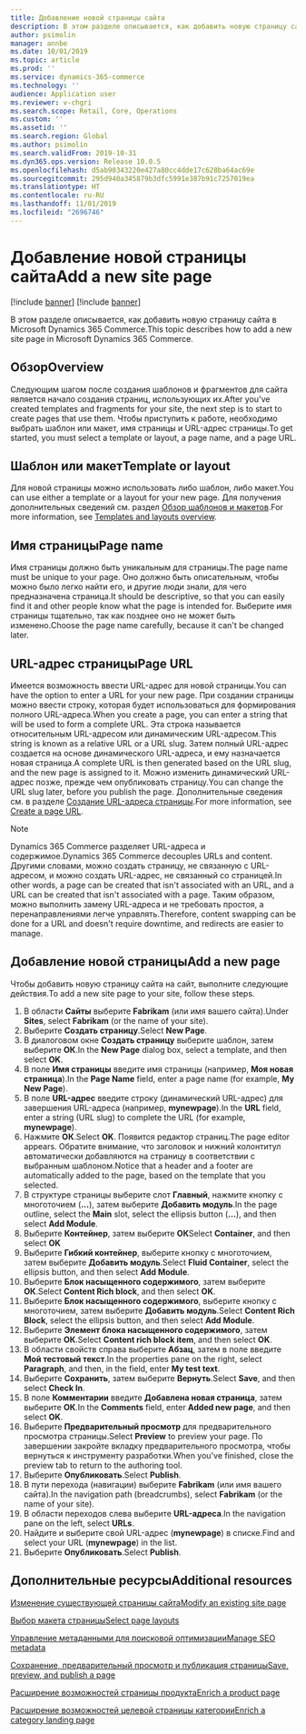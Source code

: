 ```yaml
---
title: Добавление новой страницы сайта
description: В этом разделе описывается, как добавить новую страницу сайта в Microsoft Dynamics 365 Commerce.
author: psimolin
manager: annbe
ms.date: 10/01/2019
ms.topic: article
ms.prod: ''
ms.service: dynamics-365-commerce
ms.technology: ''
audience: Application user
ms.reviewer: v-chgri
ms.search.scope: Retail, Core, Operations
ms.custom: ''
ms.assetid: ''
ms.search.region: Global
ms.author: psimolin
ms.search.validFrom: 2019-10-31
ms.dyn365.ops.version: Release 10.0.5
ms.openlocfilehash: d5ab90343220e427a80cc4dde17c628ba64ac69e
ms.sourcegitcommit: 295d940a345879b3dfc5991e387b91c7257019ea
ms.translationtype: HT
ms.contentlocale: ru-RU
ms.lasthandoff: 11/01/2019
ms.locfileid: "2696746"
---
```

# <a name="add-a-new-site-page"></a><span data-ttu-id="2b8bc-103">Добавление новой страницы сайта</span><span class="sxs-lookup"><span data-stu-id="2b8bc-103">Add a new site page</span></span>

[!include [banner](includes/preview-banner.md)]
[!include [banner](includes/banner.md)]

<span data-ttu-id="2b8bc-104">В этом разделе описывается, как добавить новую страницу сайта в Microsoft Dynamics 365 Commerce.</span><span class="sxs-lookup"><span data-stu-id="2b8bc-104">This topic describes how to add a new site page in Microsoft Dynamics 365 Commerce.</span></span>

## <a name="overview"></a><span data-ttu-id="2b8bc-105">Обзор</span><span class="sxs-lookup"><span data-stu-id="2b8bc-105">Overview</span></span>

<span data-ttu-id="2b8bc-106">Следующим шагом после создания шаблонов и фрагментов для сайта является начало создания страниц, использующих их.</span><span class="sxs-lookup"><span data-stu-id="2b8bc-106">After you've created templates and fragments for your site, the next step is to start to create pages that use them.</span></span> <span data-ttu-id="2b8bc-107">Чтобы приступить к работе, необходимо выбрать шаблон или макет, имя страницы и URL-адрес страницы.</span><span class="sxs-lookup"><span data-stu-id="2b8bc-107">To get started, you must select a template or layout, a page name, and a page URL.</span></span>

## <a name="template-or-layout"></a><span data-ttu-id="2b8bc-108">Шаблон или макет</span><span class="sxs-lookup"><span data-stu-id="2b8bc-108">Template or layout</span></span>

<span data-ttu-id="2b8bc-109">Для новой страницы можно использовать либо шаблон, либо макет.</span><span class="sxs-lookup"><span data-stu-id="2b8bc-109">You can use either a template or a layout for your new page.</span></span> <span data-ttu-id="2b8bc-110">Для получения дополнительных сведений см. раздел [Обзор шаблонов и макетов](templates-layouts-overview.md).</span><span class="sxs-lookup"><span data-stu-id="2b8bc-110">For more information, see [Templates and layouts overview](templates-layouts-overview.md).</span></span>

## <a name="page-name"></a><span data-ttu-id="2b8bc-111">Имя страницы</span><span class="sxs-lookup"><span data-stu-id="2b8bc-111">Page name</span></span>

<span data-ttu-id="2b8bc-112">Имя страницы должно быть уникальным для страницы.</span><span class="sxs-lookup"><span data-stu-id="2b8bc-112">The page name must be unique to your page.</span></span> <span data-ttu-id="2b8bc-113">Оно должно быть описательным, чтобы можно было легко найти его, и другие люди знали, для чего предназначена страница.</span><span class="sxs-lookup"><span data-stu-id="2b8bc-113">It should be descriptive, so that you can easily find it and other people know what the page is intended for.</span></span> <span data-ttu-id="2b8bc-114">Выберите имя страницы тщательно, так как позднее оно не может быть изменено.</span><span class="sxs-lookup"><span data-stu-id="2b8bc-114">Choose the page name carefully, because it can't be changed later.</span></span>

## <a name="page-url"></a><span data-ttu-id="2b8bc-115">URL-адрес страницы</span><span class="sxs-lookup"><span data-stu-id="2b8bc-115">Page URL</span></span>

<span data-ttu-id="2b8bc-116">Имеется возможность ввести URL-адрес для новой страницы.</span><span class="sxs-lookup"><span data-stu-id="2b8bc-116">You can have the option to enter a URL for your new page.</span></span> <span data-ttu-id="2b8bc-117">При создании страницы можно ввести строку, которая будет использоваться для формирования полного URL-адреса.</span><span class="sxs-lookup"><span data-stu-id="2b8bc-117">When you create a page, you can enter a string that will be used to form a complete URL.</span></span> <span data-ttu-id="2b8bc-118">Эта строка называется относительным URL-адресом или динамическим URL-адресом.</span><span class="sxs-lookup"><span data-stu-id="2b8bc-118">This string is known as a relative URL or a URL slug.</span></span> <span data-ttu-id="2b8bc-119">Затем полный URL-адрес создается на основе динамического URL-адреса, и ему назначается новая страница.</span><span class="sxs-lookup"><span data-stu-id="2b8bc-119">A complete URL is then generated based on the URL slug, and the new page is assigned to it.</span></span> <span data-ttu-id="2b8bc-120">Можно изменить динамический URL-адрес позже, прежде чем опубликовать страницу.</span><span class="sxs-lookup"><span data-stu-id="2b8bc-120">You can change the URL slug later, before you publish the page.</span></span> <span data-ttu-id="2b8bc-121">Дополнительные сведения см. в разделе [Создание URL-адреса страницы](create-page-URL.md).</span><span class="sxs-lookup"><span data-stu-id="2b8bc-121">For more information, see [Create a page URL](create-page-URL.md).</span></span>

> [!NOTE]
> <span data-ttu-id="2b8bc-122">Dynamics 365 Commerce разделяет URL-адреса и содержимое.</span><span class="sxs-lookup"><span data-stu-id="2b8bc-122">Dynamics 365 Commerce decouples URLs and content.</span></span> <span data-ttu-id="2b8bc-123">Другими словами, можно создать страницу, не связанную с URL-адресом, и можно создать URL-адрес, не связанный со страницей.</span><span class="sxs-lookup"><span data-stu-id="2b8bc-123">In other words, a page can be created that isn't associated with an URL, and a URL can be created that isn't associated with a page.</span></span> <span data-ttu-id="2b8bc-124">Таким образом, можно выполнить замену URL-адреса и не требовать простоя, а перенаправлениями легче управлять.</span><span class="sxs-lookup"><span data-stu-id="2b8bc-124">Therefore, content swapping can be done for a URL and doesn't require downtime, and redirects are easier to manage.</span></span>

## <a name="add-a-new-page"></a><span data-ttu-id="2b8bc-125">Добавление новой страницы</span><span class="sxs-lookup"><span data-stu-id="2b8bc-125">Add a new page</span></span>

<span data-ttu-id="2b8bc-126">Чтобы добавить новую страницу сайта на сайт, выполните следующие действия.</span><span class="sxs-lookup"><span data-stu-id="2b8bc-126">To add a new site page to your site, follow these steps.</span></span>

1. <span data-ttu-id="2b8bc-127">В области **Сайты** выберите **Fabrikam** (или имя вашего сайта).</span><span class="sxs-lookup"><span data-stu-id="2b8bc-127">Under **Sites**, select **Fabrikam** (or the name of your site).</span></span>
1. <span data-ttu-id="2b8bc-128">Выберите **Создать страницу**.</span><span class="sxs-lookup"><span data-stu-id="2b8bc-128">Select **New Page**.</span></span>
1. <span data-ttu-id="2b8bc-129">В диалоговом окне **Создать страницу** выберите шаблон, затем выберите **ОК**.</span><span class="sxs-lookup"><span data-stu-id="2b8bc-129">In the **New Page** dialog box, select a template, and then select **OK**.</span></span>
1. <span data-ttu-id="2b8bc-130">В поле **Имя страницы** введите имя страницы (например, **Моя новая страница**).</span><span class="sxs-lookup"><span data-stu-id="2b8bc-130">In the **Page Name** field, enter a page name (for example, **My New Page**).</span></span>
1. <span data-ttu-id="2b8bc-131">В поле **URL-адрес** введите строку (динамический URL-адрес) для завершения URL-адреса (например, **mynewpage**).</span><span class="sxs-lookup"><span data-stu-id="2b8bc-131">In the **URL** field, enter a string (URL slug) to complete the URL (for example, **mynewpage**).</span></span>
1. <span data-ttu-id="2b8bc-132">Нажмите **ОК**.</span><span class="sxs-lookup"><span data-stu-id="2b8bc-132">Select **OK**.</span></span> <span data-ttu-id="2b8bc-133">Появится редактор страниц.</span><span class="sxs-lookup"><span data-stu-id="2b8bc-133">The page editor appears.</span></span> <span data-ttu-id="2b8bc-134">Обратите внимание, что заголовок и нижний колонтитул автоматически добавляются на страницу в соответствии с выбранным шаблоном.</span><span class="sxs-lookup"><span data-stu-id="2b8bc-134">Notice that a header and a footer are automatically added to the page, based on the template that you selected.</span></span>
1. <span data-ttu-id="2b8bc-135">В структуре страницы выберите слот **Главный**, нажмите кнопку с многоточием (**...**), затем выберите **Добавить модуль**.</span><span class="sxs-lookup"><span data-stu-id="2b8bc-135">In the page outline, select the **Main** slot, select the ellipsis button (**...**), and then select **Add Module**.</span></span>
1. <span data-ttu-id="2b8bc-136">Выберите **Контейнер**, затем выберите **ОК**</span><span class="sxs-lookup"><span data-stu-id="2b8bc-136">Select **Container**, and then select **OK**</span></span>
1. <span data-ttu-id="2b8bc-137">Выберите **Гибкий контейнер**, выберите кнопку с многоточием, затем выберите **Добавить модуль**.</span><span class="sxs-lookup"><span data-stu-id="2b8bc-137">Select **Fluid Container**, select the ellipsis button, and then select **Add Module**.</span></span>
1. <span data-ttu-id="2b8bc-138">Выберите **Блок насыщенного содержимого**, затем выберите **ОК**.</span><span class="sxs-lookup"><span data-stu-id="2b8bc-138">Select **Content Rich block**, and then select **OK**.</span></span>
1. <span data-ttu-id="2b8bc-139">Выберите **Блок насыщенного содержимого**, выберите кнопку с многоточием, затем выберите **Добавить модуль**.</span><span class="sxs-lookup"><span data-stu-id="2b8bc-139">Select **Content Rich Block**, select the ellipsis button, and then select **Add Module**.</span></span>
1. <span data-ttu-id="2b8bc-140">Выберите **Элемент блока насыщенного содержимого**, затем выберите **ОК**.</span><span class="sxs-lookup"><span data-stu-id="2b8bc-140">Select **Content rich block item**, and then select **OK**.</span></span>
1. <span data-ttu-id="2b8bc-141">В области свойств справа выберите **Абзац**, затем в поле введите **Мой тестовый текст**.</span><span class="sxs-lookup"><span data-stu-id="2b8bc-141">In the properties pane on the right, select **Paragraph**, and then, in the field, enter **My test text**.</span></span>
1. <span data-ttu-id="2b8bc-142">Выберите **Сохранить**, затем выберите **Вернуть**.</span><span class="sxs-lookup"><span data-stu-id="2b8bc-142">Select **Save**, and then select **Check In**.</span></span>
1. <span data-ttu-id="2b8bc-143">В поле **Комментарии** введите **Добавлена новая страница**, затем выберите **ОК**.</span><span class="sxs-lookup"><span data-stu-id="2b8bc-143">In the **Comments** field, enter **Added new page**, and then select **OK**.</span></span>
1. <span data-ttu-id="2b8bc-144">Выберите **Предварительный просмотр** для предварительного просмотра страницы.</span><span class="sxs-lookup"><span data-stu-id="2b8bc-144">Select **Preview** to preview your page.</span></span> <span data-ttu-id="2b8bc-145">По завершении закройте вкладку предварительного просмотра, чтобы вернуться к инструменту разработки.</span><span class="sxs-lookup"><span data-stu-id="2b8bc-145">When you've finished, close the preview tab to return to the authoring tool.</span></span>
1. <span data-ttu-id="2b8bc-146">Выберите **Опубликовать**.</span><span class="sxs-lookup"><span data-stu-id="2b8bc-146">Select **Publish**.</span></span>
1. <span data-ttu-id="2b8bc-147">В пути перехода (навигации) выберите **Fabrikam** (или имя вашего сайта).</span><span class="sxs-lookup"><span data-stu-id="2b8bc-147">In the navigation path (breadcrumbs), select **Fabrikam** (or the name of your site).</span></span>
1. <span data-ttu-id="2b8bc-148">В области переходов слева выберите **URL-адреса**.</span><span class="sxs-lookup"><span data-stu-id="2b8bc-148">In the navigation pane on the left, select **URLs**.</span></span>
1. <span data-ttu-id="2b8bc-149">Найдите и выберите свой URL-адрес (**mynewpage**) в списке.</span><span class="sxs-lookup"><span data-stu-id="2b8bc-149">Find and select your URL (**mynewpage**) in the list.</span></span>
1. <span data-ttu-id="2b8bc-150">Выберите **Опубликовать**.</span><span class="sxs-lookup"><span data-stu-id="2b8bc-150">Select **Publish**.</span></span>

## <a name="additional-resources"></a><span data-ttu-id="2b8bc-151">Дополнительные ресурсы</span><span class="sxs-lookup"><span data-stu-id="2b8bc-151">Additional resources</span></span>

[<span data-ttu-id="2b8bc-152">Изменение существующей страницы сайта</span><span class="sxs-lookup"><span data-stu-id="2b8bc-152">Modify an existing site page</span></span>](modify-existing-page.md)

[<span data-ttu-id="2b8bc-153">Выбор макета страницы</span><span class="sxs-lookup"><span data-stu-id="2b8bc-153">Select page layouts</span></span>](select-page-layouts.md)

[<span data-ttu-id="2b8bc-154">Управление метаданными для поисковой оптимизации</span><span class="sxs-lookup"><span data-stu-id="2b8bc-154">Manage SEO metadata</span></span>](manage-seo-metadata.md)

[<span data-ttu-id="2b8bc-155">Сохранение, предварительный просмотр и публикация страницы</span><span class="sxs-lookup"><span data-stu-id="2b8bc-155">Save, preview, and publish a page</span></span>](save-preview-publish-page.md)

[<span data-ttu-id="2b8bc-156">Расширение возможностей страницы продукта</span><span class="sxs-lookup"><span data-stu-id="2b8bc-156">Enrich a product page</span></span>](enrich-product-page.md)

[<span data-ttu-id="2b8bc-157">Расширение возможностей целевой страницы категории</span><span class="sxs-lookup"><span data-stu-id="2b8bc-157">Enrich a category landing page</span></span>](enrich-category-page.md)

